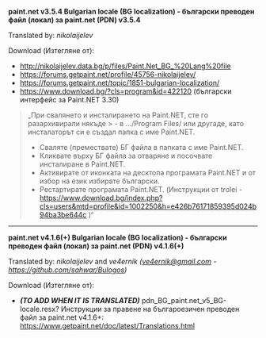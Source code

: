 **paint.net v3.5.4 Bulgarian locale (BG localization) - български преводен файл (локал) за paint.net (PDN) v3.5.4**

Translated by: _nikolaijelev_

Download (Изтегляне от):
* http://nikolaijelev.data.bg/p/files/Paint.Net_BG_%20Lang%20file
* https://forums.getpaint.net/profile/45756-nikolaijelev/
* https://forums.getpaint.net/topic/1851-bulgarian-localization/
* https://www.download.bg/?cls=program&id=422120 (български интерфейс за Paint.NET 3.30)

> „При свалянето и инсталирането на Paint.NET, сте го разархивирали някъде > - в .../Program Files/ или другаде, като инсталаторът си е създал папка с име Paint.NET.
> - Сваляте (премествате) БГ файла в папката с име Paint.NET.
> - Кликвате върху БГ файла за отваряне и посочвате инсталиране в Paint.NET.
> - Активирате от иконката на десктопа програмата Paint.NET и от избор на език избирате български.
> - Рестартирате програмата Paint.NET. (Инструкции от trolei - https://www.download.bg/index.php?cls=users&mtd=profile&id=1002250&h=e426b76171859395d024b94ba3be644c )“

---

**paint.net v4.1.6(+) Bulgarian locale (BG localization) - български преводен файл (локал) за paint.net (PDN) v4.1.6(+)**

Translated by: _nikolaijelev_ and _ve4ernik (ve4ernik@gmail.com - https://github.com/sahwar/Bulogos)_

Download (Изтегляне от):
* _**(TO ADD WHEN IT IS TRANSLATED)**_
pdn_BG_paint.net_v5_BG-locale.resx?
Инструкции за правене на българоезичен преводен файл за paint.net v4.1.6+: https://www.getpaint.net/doc/latest/Translations.html
